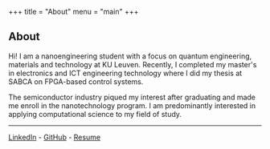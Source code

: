 +++
title = "About"
menu = "main"
+++

## About

Hi! I am a nanoengineering student with a focus on quantum engineering, materials and technology at KU Leuven. Recently, I completed my master's in electronics and ICT engineering technology where I did my thesis at SABCA on FPGA-based control systems.

The semiconductor industry piqued my interest after graduating and made me enroll in the nanotechnology program. I am predominantly interested in applying computational science to my field of study.

---

[LinkedIn](https://linkedin.com/in/james-rupert) - [GitHub](https://github.com/james-ru) - [Resume](JamesRupert_cv.pdf)
